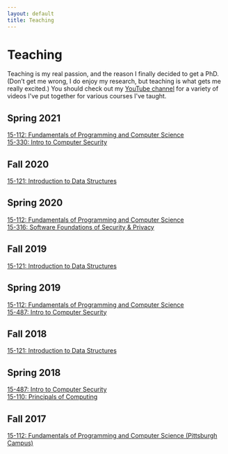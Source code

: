 ```yaml
---
layout: default
title: Teaching
---
```


# Teaching

Teaching is my real passion, and the reason I finally decided to get a PhD. (Don’t get me wrong, I do enjoy my research, but teaching is what gets me really excited.)
You should check out my [YouTube channel](https://www.youtube.com/channel/UCZy1TmqIMQ4perExQerm5bQ) for a variety of videos I've put together for various courses I've taught.

## Spring 2021
[15-112: Fundamentals of Programming and Computer Science](https://www.cs.cmu.edu/~112q/)  
[15-330: Intro to Computer Security](https://www.cs.cmu.edu/~rdriley/330/)

## Fall 2020
[15-121: Introduction to Data Structures](https://www.diderot.one/courses/52)

## Spring 2020
[15-112: Fundamentals of Programming and Computer Science](https://archive.vsecurity.info/15112-s20/)  
[15-316: Software Foundations of Security & Privacy](https://archive.vsecurity.info/15316-s20/)

## Fall 2019
[15-121: Introduction to Data Structures](https://archive.vsecurity.info/15121-f19/)

## Spring 2019
[15-112: Fundamentals of Programming and Computer Science](https://archive.vsecurity.info/15112-s19/)  
[15-487: Intro to Computer Security](https://archive.vsecurity.info/15487-s19/)

## Fall 2018
[15-121: Introduction to Data Structures](https://archive.vsecurity.info/15121-f18/)

## Spring 2018
[15-487: Intro to Computer Security](https://archive.vsecurity.info/15487-s18/)  
[15-110: Principals of Computing](http://www.gisellereis.com/15110-s18/)

## Fall 2017
[15-112: Fundamentals of Programming and Computer Science (Pittsburgh Campus)](https://archive.vsecurity.info/15112-f17/)
